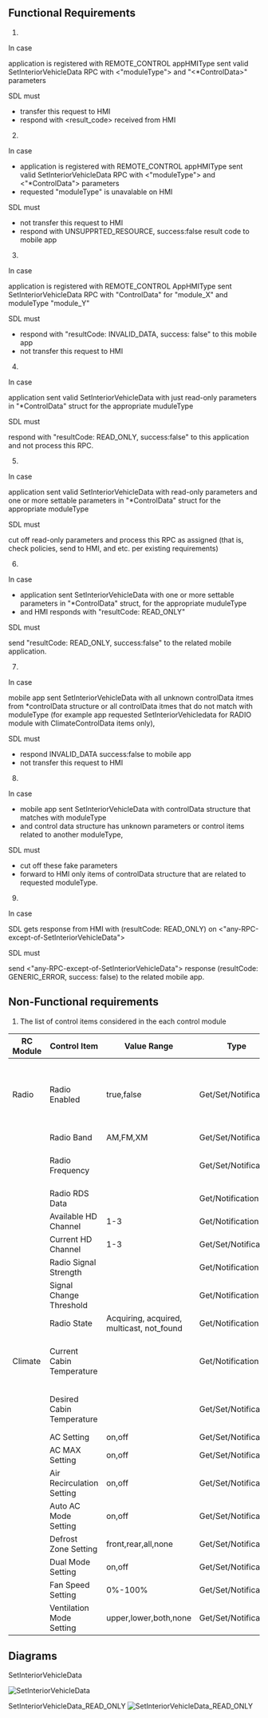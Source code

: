 ## Functional Requirements

1.
In case

application is registered with REMOTE_CONTROL appHMIType
sent valid SetInteriorVehicleData RPC with <"moduleType"> and "<*ControlData>" parameters

SDL must
- transfer this request to HMI
- respond with <result_code> received from HMI

2. 
In case
- application is registered with REMOTE_CONTROL appHMIType
sent valid SetInteriorVehicleData RPC with <"moduleType"> and <"*ControlData"> parameters
- requested "moduleType" is unavalable on HMI

SDL must
- not transfer this request to HMI
- respond with UNSUPPRTED_RESOURCE, success:false result code to mobile app

3. 
In case 

application is registered with REMOTE_CONTROL AppHMIType 
sent SetInteriorVehicleData RPC with 
"ControlData" for "module_X" and moduleType "module_Y"

SDL must 
- respond with "resultCode: INVALID_DATA, success: false" to this mobile app
- not transfer this request to HMI

4.
In case 

application sent valid SetInteriorVehicleData with just read-only parameters in "*ControlData" struct for the appropriate muduleType 

SDL must 

respond with "resultCode: READ_ONLY, success:false" to this application and not process this RPC. 

5. 
In case 

application sent valid SetInteriorVehicleData with read-only parameters and one or more settable parameters in "*ControlData" struct for the appropriate moduleType 

SDL must 

cut off read-only parameters and process this RPC as assigned (that is, check policies, send to HMI, and etc. per existing requirements)

6. 
In case 
- application sent SetInteriorVehicleData with one or more settable parameters in "*ControlData" struct, for the appropriate muduleType 
- and HMI responds with "resultCode: READ_ONLY" 

SDL must 

send "resultCode: READ_ONLY, success:false" to the related mobile application. 

7.
In case

mobile app sent SetInteriorVehicleData with all unknown controlData itmes from *controlData structure  or all controlData itmes that do not match with moduleType (for example app requested SetInteriorVehicledata for RADIO module with ClimateControlData items only),

SDL must
- respond INVALID_DATA success:false to mobile app
- not transfer this request to HMI

8. 
In case
- mobile app sent SetInteriorVehicleData with controlData structure that matches with moduleType
- and control data structure has unknown parameters or control items related to another moduleType,

SDL must
- cut off these fake parameters
- forward to HMI only items of controlData structure that are related to requested moduleType.

9. 
In case 

SDL gets response from HMI with (resultCode: READ_ONLY) on <"any-RPC-except-of-SetInteriorVehicleData"> 

SDL must 

send <"any-RPC-except-of-SetInteriorVehicleData"> response (resultCode: GENERIC_ERROR, success: false) to the related mobile app. 

## Non-Functional requirements

1. The list of control items considered in the each control module

| RC Module | Control Item | Value Range |Type | Comments |
| ------------ | ------------ |------------ | ------------ | ------------ |
| Radio | Radio Enabled | true,false  | Get/Set/Notification| all other radio control items need radio enabled to work|
|       | Radio Band | AM,FM,XM  | Get/Set/Notification| |
|       | Radio Frequency | | Get/Set/Notification | value range depends on band |
|       | Radio RDS Data | | Get/Notification | read only |
|       | Available HD Channel | 1-3 | Get/Notification | read only |
|       | Current HD Channel | 1-3 | Get/Set/Notification |
|       | Radio Signal Strength |  | Get/Notification | read only |
|       | Signal Change Threshold |  | Get/Notification | read only |
|       | Radio State | Acquiring, acquired, multicast, not_found | Get/Notification | read only |
| Climate | Current Cabin Temperature |  | Get/Notification | read only, value range depends on OEM |
|         | Desired Cabin Temperature |  | Get/Set/Notification | value range depends on OEM |
|         | AC Setting | on,off | Get/Set/Notification |  |
|         | AC MAX Setting | on,off  | Get/Set/Notification |  |
|         | Air Recirculation Setting | on,off  | Get/Set/Notification |  |
|         | Auto AC Mode Setting | on,off  | Get/Set/Notification |  |
|         | Defrost Zone Setting | front,rear,all,none  | Get/Set/Notification |  |
|         | Dual Mode Setting | on,off  | Get/Set/Notification |  |
|         | Fan Speed Setting | 0%-100% | Get/Set/Notification |  |
|         | Ventilation Mode Setting | upper,lower,both,none  | Get/Set/Notification |  |


## Diagrams

SetInteriorVehicleData

![SetInteriorVehicleData](https://github.com/smartdevicelink/sdl_requirements/blob/SetInteriorVehicleData_TRS/detailed_docs/accessories/SetInteriorVehicleData.png)

SetInteriorVehicleData_READ_ONLY
![SetInteriorVehicleData_READ_ONLY](https://github.com/smartdevicelink/sdl_requirements/blob/SetInteriorVehicleData_TRS/detailed_docs/accessories/SetInteriorVehicleData_READ_ONLY.png)
